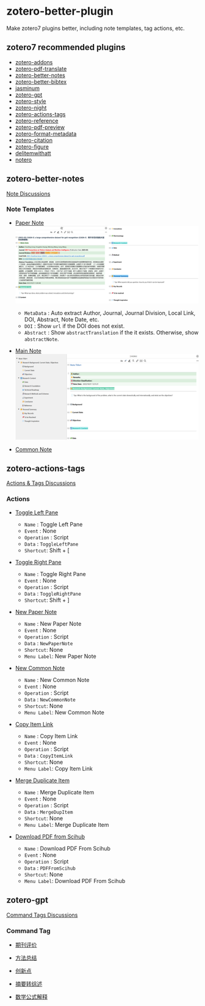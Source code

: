 # zotero-better-plugin

Make zotero7 plugins better, including note templates, tag actions, etc.

## zotero7 recommended plugins

- [zotero-addons](https://github.com/syt2/zotero-addons)
- [zotero-pdf-translate](https://github.com/windingwind/zotero-pdf-translate)
- [zotero-better-notes](https://github.com/windingwind/zotero-better-notes)
- [zotero-better-bibtex](https://github.com/retorquere/zotero-better-bibtex)
- [jasminum](https://github.com/l0o0/jasminum)
- [zotero-gpt](https://github.com/MuiseDestiny/zotero-gpt)
- [zotero-style](https://github.com/MuiseDestiny/zotero-style)
- [zotero-night](https://github.com/tefkah/zotero-night)
- [zotero-actions-tags](https://github.com/windingwind/zotero-actions-tags)
- [zotero-reference](https://github.com/MuiseDestiny/zotero-reference)
- [zotero-pdf-preview](https://github.com/windingwind/zotero-pdf-preview)
- [zotero-format-metadata](https://github.com/northword/zotero-format-metadata)
- [zotero-citation](https://github.com/MuiseDestiny/zotero-citation)
- [zotero-figure](https://github.com/MuiseDestiny/zotero-figure)
- [delitemwithatt](https://github.com/redleafnew/delitemwithatt)
- [notero](https://github.com/dvanoni/notero)

## zotero-better-notes

[Note Discussions](https://github.com/windingwind/zotero-better-notes/discussions)

### Note Templates

- [Paper Note](./zotero-better-notes/[Item]PaperNote)
  ![Paper Note](./imgs/PaperNote.png)
  - `MetaData` : Auto extract Author, Journal, Journal Division, Local Link, DOI, Abstract, Note Date, etc.
  - `DOI` : Show `url` if the DOI does not exist.
  - `Abstract` : Show `abstractTranslation` if the it exists. Otherwise, show `abstractNote`.

- [Main Note](./zotero-better-notes/[Text]MainNote)
  ![Main Note](./imgs/MainNote.png)

- [Common Note](./zotero-better-notes/[Text]CommonNote)

## zotero-actions-tags

[Actions & Tags Discussions](https://github.com/windingwind/zotero-actions-tags/discussions)

### Actions

- [Toggle Left Pane](./zotero-actions-tags/ToggleLeftPane)
  - `Name` : Toggle Left Pane
  - `Event` : None
  - `Operation` : Script
  - `Data` : `ToggleLeftPane`
  - `Shortcut`: Shift + [

- [Toggle Right Pane](./zotero-actions-tags/ToggleRightPane)
  - `Name` : Toggle Right Pane
  - `Event` : None
  - `Operation` : Script
  - `Data` : `ToggleRightPane`
  - `Shortcut`: Shift + ]

- [New Paper Note](./zotero-actions-tags/NewPaperNote)
  - `Name` : New Paper Note
  - `Event` : None
  - `Operation` : Script
  - `Data` : `NewPaperNote`
  - `Shortcut`: None
  - `Menu Label`: New Paper Note

- [New Common Note](./zotero-actions-tags/NewCommonNote)
  - `Name` : New Common Note
  - `Event` : None
  - `Operation` : Script
  - `Data` : `NewCommonNote`
  - `Shortcut`: None
  - `Menu Label`: New Common Note

- [Copy Item Link](./zotero-actions-tags/CopyItemLink)
  - `Name` : Copy Item Link
  - `Event` : None
  - `Operation` : Script
  - `Data` : `CopyItemLink`
  - `Shortcut`: None
  - `Menu Label`: Copy Item Link

- [Merge Duplicate Item](./zotero-actions-tags/MergeDupItem)
  - `Name` : Merge Duplicate Item
  - `Event` : None
  - `Operation` : Script
  - `Data` : `MergeDupItem`
  - `Shortcut`: None
  - `Menu Label`: Merge Duplicate Item

- [Download PDF from Scihub](./zotero-actions-tags/PDFFromScihub)
  - `Name` : Download PDF From Scihub
  - `Event` : None
  - `Operation` : Script
  - `Data` : `PDFFromScihub`
  - `Shortcut`: None
  - `Menu Label`: Download PDF From Scihub

## zotero-gpt

[Command Tags Discussions](https://github.com/MuiseDestiny/zotero-gpt/discussions)

### Command Tag

- [期刊评价](./zotero-gpt/JournalEvaluation)

- [方法总结](./zotero-gpt/MethodSummary)

- [创新点](./zotero-gpt/Innovation)

- [摘要转综述](./zotero-gpt/AbstractToReview)

- [数学公式解释](./zotero-gpt/MathSolver)
